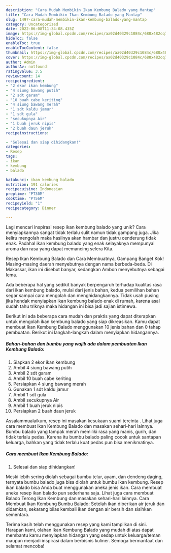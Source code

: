 ```yaml
---
description: "Cara Mudah Membikin Ikan Kembung Balado yang Mantap"
title: "Cara Mudah Membikin Ikan Kembung Balado yang Mantap"
slug: 1497-cara-mudah-membikin-ikan-kembung-balado-yang-mantap
category: Uncategorized
date: 2022-06-08T11:34:08.435Z
image: https://img-global.cpcdn.com/recipes/aa02d40329c1084c/680x482cq70/ikan-kembung-balado-foto-resep-utama.jpg
hideToc: false
enableToc: true
enableTocContent: false
thumbnail: https://img-global.cpcdn.com/recipes/aa02d40329c1084c/680x482cq70/ikan-kembung-balado-foto-resep-utama.jpg
cover: https://img-global.cpcdn.com/recipes/aa02d40329c1084c/680x482cq70/ikan-kembung-balado-foto-resep-utama.jpg
author: Admin
authorAv: notfound
ratingvalue: 3.5
reviewcount: 14
recipeingredient:
- "2 ekor ikan kembung"
- "4 siung bawang putih"
- "2 sdt garam"
- "10 buah cabe keriting"
- "4 siung bawang merah"
- "1 sdt kaldu jamur"
- "1 sdt gula"
- "secukupnya Air"
- "1 buah jeruk nipis"
- "2 buah daun jeruk"
recipeinstructions:

- "Selesai dan siap dihidangkan!"
categories:
- Resep
tags:
- ikan
- kembung
- balado

katakunci: ikan kembung balado 
nutrition: 191 calories
recipecuisine: Indonesian
preptime: "PT30M"
cooktime: "PT56M"
recipeyield: "1"
recipecategory: Dinner

---
```





Lagi mencari inspirasi resep ikan kembung balado yang unik? Cara menyiapkannya sangat tidak terlalu sulit namun tidak gampang juga. Jika keliru mengolah maka hasilnya akan hambar dan justru cenderung tidak enak. Padahal ikan kembung balado yang enak selayaknya mempunyai aroma dan rasa yang dapat memancing selera Kita.





Resep Ikan Kembung Balado dan Cara Membuatnya, Gampang Banget Kok! Masing-masing daerah menyebutnya dengan nama berbeda-beda. Di Makassar, ikan ini disebut banyar, sedangkan Ambon menyebutnya sebagai lema.

Ada beberapa hal yang sedikit banyak berpengaruh terhadap kualitas rasa dari ikan kembung balado, mulai dari jenis bahan, kedua pemilihan bahan segar sampai cara mengolah dan menghidangkannya. Tidak usah pusing jika hendak menyiapkan ikan kembung balado enak di rumah, karena asal sudah tahu triknya maka hidangan ini bisa jadi sajian istimewa.






Berikut ini ada beberapa cara mudah dan praktis yang dapat diterapkan untuk mengolah ikan kembung balado yang siap dikreasikan. Kamu dapat membuat Ikan Kembung Balado menggunakan 10 jenis bahan dan 0 tahap pembuatan. Berikut ini langkah-langkah dalam menyiapkan hidangannya.

<!--inarticleads1-->

##### Bahan-bahan dan bumbu yang wajib ada dalam pembuatan Ikan Kembung Balado:

1. Siapkan 2 ekor ikan kembung
1. Ambil 4 siung bawang putih
1. Ambil 2 sdt garam
1. Ambil 10 buah cabe keriting
1. Persiapkan 4 siung bawang merah
1. Gunakan 1 sdt kaldu jamur
1. Ambil 1 sdt gula
1. Ambil secukupnya Air
1. Ambil 1 buah jeruk nipis
1. Persiapkan 2 buah daun jeruk


Assalammualaikum, resep ini masakan kesukaan suami tercinta ️. Lihat juga cara membuat Ikan Kembung Balado dan masakan sehari-hari lainnya. Bumbu balado yang tampak merah memiliki rasa yang manis, gurih, dan tidak terlalu pedas. Karena itu bumbu balado paling cocok untuk santapan keluarga, bahkan yang tidak terlalu kuat pedas pun bisa menikmatinya. 

<!--inarticleads2-->

##### Cara membuat Ikan Kembung Balado:


1. Selesai dan siap dihidangkan!

Meski lebih sering diolah sebagai bumbu telur, ayam, dan dendeng daging, ternyata bumbu balado juga bisa diolah untuk bumbu ikan kembung. Resep ikan balado bisa Anda buat menggunakan aneka jenis ikan. Cara membuat aneka resep ikan balado pun sederhana saja. Lihat juga cara membuat Balado Terong Ikan Kembung dan masakan sehari-hari lainnya. Cara Membuat Ikan Kembung Bumbu Balado: Setelah ikan diberikan air jeruk dan didamkan, sekarang bilas kembali ikan dengan air bersih dan sisihkan sementara. 

Terima kasih telah menggunakan resep yang kami tampilkan di sini. Harapan kami, olahan Ikan Kembung Balado yang mudah di atas dapat membantu kamu menyiapkan hidangan yang sedap untuk keluarga/teman maupun menjadi inspirasi dalam berbisnis kuliner. Semoga bermanfaat dan selamat mencoba!
